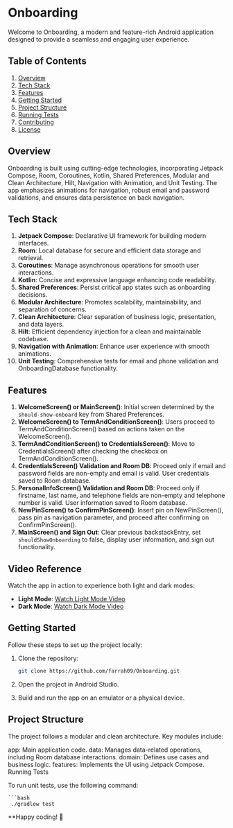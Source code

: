 # Onboarding 

Welcome to Onboarding, a modern and feature-rich Android application designed to provide a seamless and engaging user experience.

## Table of Contents

1. [Overview](#overview)
2. [Tech Stack](#tech-stack)
3. [Features](#features)
4. [Getting Started](#getting-started)
5. [Project Structure](#project-structure)
6. [Running Tests](#running-tests)
7. [Contributing](#contributing)
8. [License](#license)

## Overview

Onboarding is built using cutting-edge technologies, incorporating Jetpack Compose, Room, Coroutines, Kotlin, Shared Preferences, Modular and Clean Architecture, Hilt, Navigation with Animation, and Unit Testing. The app emphasizes animations for navigation, robust email and password validations, and ensures data persistence on back navigation.

## Tech Stack

1. **Jetpack Compose**: Declarative UI framework for building modern interfaces.
2. **Room**: Local database for secure and efficient data storage and retrieval.
3. **Coroutines**: Manage asynchronous operations for smooth user interactions.
4. **Kotlin**: Concise and expressive language enhancing code readability.
5. **Shared Preferences**: Persist critical app states such as onboarding decisions.
6. **Modular Architecture**: Promotes scalability, maintainability, and separation of concerns.
7. **Clean Architecture**: Clear separation of business logic, presentation, and data layers.
8. **Hilt**: Efficient dependency injection for a clean and maintainable codebase.
9. **Navigation with Animation**: Enhance user experience with smooth animations.
10. **Unit Testing**: Comprehensive tests for email and phone validation and OnboardingDatabase functionality.

## Features

1. **WelcomeScreen() or MainScreen()**: Initial screen determined by the `should-show-onboard` key from Shared Preferences.
2. **WelcomeScreen() to TermAndConditionScreen()**: Users proceed to TermAndConditionScreen() based on actions taken on the WelcomeScreen().
3. **TermAndConditionScreen() to CredentialsScreen()**: Move to CredentialsScreen() after checking the checkbox on TermAndConditionScreen().
4. **CredentialsScreen() Validation and Room DB**: Proceed only if email and password fields are non-empty and email is valid. User credentials saved to Room database.
5. **PersonalInfoScreen() Validation and Room DB**: Proceed only if firstname, last name, and telephone fields are non-empty and telephone number is valid. User information saved to Room database.
6. **NewPinScreen() to ConfirmPinScreen()**: Insert pin on NewPinScreen(), pass pin as navigation parameter, and proceed after confirming on ConfirmPinScreen().
7. **MainScreen() and Sign Out**: Clear previous backstackEntry, set `shouldShowOnboarding` to false, display user information, and sign out functionality.

## Video Reference

Watch the app in action to experience both light and dark modes:

- **Light Mode**: [Watch Light Mode Video](https://youtu.be/kcssXjRKDeE?si=fADc11GNnnA4o0Dt)
- **Dark Mode**: [Watch Dark Mode Video](https://youtu.be/_PpeWIHqnRA?si=uONGbwTsP99Wnknr)


## Getting Started

Follow these steps to set up the project locally:

1. Clone the repository:

   ```bash
   git clone https://github.com/farrah09/Onboarding.git

1. Open the project in Android Studio.
2. Build and run the app on an emulator or a physical device.

## Project Structure

The project follows a modular and clean architecture. Key modules include:

app: Main application code.
data: Manages data-related operations, including Room database interactions.
domain: Defines use cases and business logic.
features: Implements the UI using Jetpack Compose.
Running Tests

To run unit tests, use the following command:

    ```bash
     ./gradlew test

**Happy coding! 🚀
